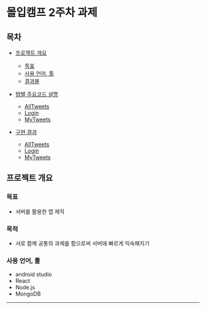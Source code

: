 # 몰입캠프 2주차 과제

## 목차

+ [프로젝트 개요](#프로젝트-개요)
    + [목표](#목표)
    + [사용 언어, 툴](#사용-언어-툴)
    + [결과물](#결과물)


+ [탭별 주요코드 설명](#탭별-주요코드-설명)
    + [AllTweets](#AllTweets)
    + [Login](#Login)
    + [MyTweets](#MyTweets)

+ [구현 결과](#구현-결과)
    + [AllTweets](#AllTweets)
    + [Login](#Login)
    + [MyTweets](#MyTweets)

## 프로젝트 개요

### 목표
  + 서버를 활용한 앱 제작
  
### 목적
  + 서로 함께 공통의 과제를 함으로써 서버에 빠르게 익숙해지기
  
### 사용 언어, 툴
  + android studio
  + React
  + Node.js
  + MongoDB
  

---------------------------
